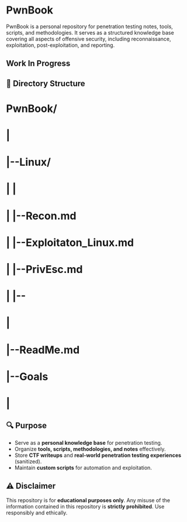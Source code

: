 # PwnBook

PwnBook is a personal repository for penetration testing notes, tools, scripts, and methodologies. It serves as a structured knowledge base covering all aspects of offensive security, including reconnaissance, exploitation, post-exploitation, and reporting.

## Work In Progress

## 📂 Directory Structure
 
# PwnBook/
#  |
#  |--Linux/
#  |   |
#  |   |--Recon.md
#  |   |--Exploitaton_Linux.md
#  |   |--PrivEsc.md
#  |   |--
#  |
#  |--ReadMe.md
#  |--Goals
#  |

## 🔍 Purpose
- Serve as a **personal knowledge base** for penetration testing.
- Organize **tools, scripts, methodologies, and notes** effectively.
- Store **CTF writeups** and **real-world penetration testing experiences** (sanitized).
- Maintain **custom scripts** for automation and exploitation.

## ⚠️ Disclaimer
This repository is for **educational purposes only**. Any misuse of the information contained in this repository is **strictly prohibited**. Use responsibly and ethically.

